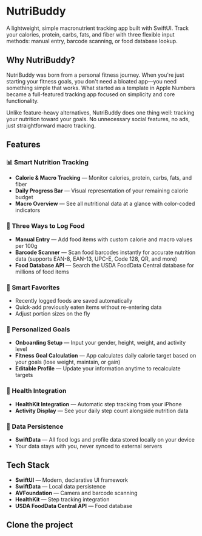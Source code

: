 # NutriBuddy

A lightweight, simple macronutrient tracking app built with SwiftUI. Track your calories, protein, carbs, fats, and fiber with three flexible input methods: manual entry, barcode scanning, or food database lookup.

## Why NutriBuddy?

NutriBuddy was born from a personal fitness journey. When you're just starting your fitness goals, you don't need a bloated app—you need something simple that works. What started as a template in Apple Numbers became a full-featured tracking app focused on simplicity and core functionality.

Unlike feature-heavy alternatives, NutriBuddy does one thing well: tracking your nutrition toward your goals. No unnecessary social features, no ads, just straightforward macro tracking.

## Features

### 📊 Smart Nutrition Tracking
- **Calorie & Macro Tracking** — Monitor calories, protein, carbs, fats, and fiber
- **Daily Progress Bar** — Visual representation of your remaining calorie budget
- **Macro Overview** — See all nutritional data at a glance with color-coded indicators

### 🍔 Three Ways to Log Food
- **Manual Entry** — Add food items with custom calorie and macro values per 100g
- **Barcode Scanner** — Scan food barcodes instantly for accurate nutrition data (supports EAN-8, EAN-13, UPC-E, Code 128, QR, and more)
- **Food Database API** — Search the USDA FoodData Central database for millions of food items

### 💾 Smart Favorites
- Recently logged foods are saved automatically
- Quick-add previously eaten items without re-entering data
- Adjust portion sizes on the fly

### 🎯 Personalized Goals
- **Onboarding Setup** — Input your gender, height, weight, and activity level
- **Fitness Goal Calculation** — App calculates daily calorie target based on your goals (lose weight, maintain, or gain)
- **Editable Profile** — Update your information anytime to recalculate targets

### 📱 Health Integration
- **HealthKit Integration** — Automatic step tracking from your iPhone
- **Activity Display** — See your daily step count alongside nutrition data

### 💾 Data Persistence
- **SwiftData** — All food logs and profile data stored locally on your device
- Your data stays with you, never synced to external servers

## Tech Stack

- **SwiftUI** — Modern, declarative UI framework
- **SwiftData** — Local data persistence
- **AVFoundation** — Camera and barcode scanning
- **HealthKit** — Step tracking integration
- **USDA FoodData Central API** — Food database

## Clone the project

